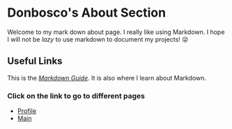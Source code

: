 # Donbosco's About Section

Welcome to my mark down about page. I really like using Markdown. I hope I will not be *lazy* to use markdown to document my projects! :stuck_out_tongue_winking_eye:

## Useful Links
This is the *[Markdown Guide](https://www.markdownguide.org)*. It is also where I learn about Markdown.


### Click on the link to go to different pages
- [Profile](profile.md)
- [Main](README.md)